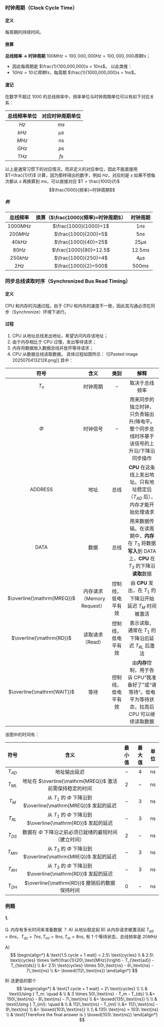 ### 时钟周期（Clock Cycle Time）
#### 定义
每周期的持续时间。
#### 换算
**总线频率 → 时钟周期**
$100 MHz = 100, 000, 000 Hz = 100, 000, 000 周期/s$；
- 因此每周期是 $\frac{1}{100,000,000}s = 10ns$。
以此类推：
- $1 GHz = 10亿周期/s$，每周期 $\frac{1}{1000,000,000}s = 1ns$。
#### 速记
在数字不超过 $1000$ 的总线频率中，频率单位与时钟周期单位可以有如下对应关系：

| **总线频率单位** | **对应时钟周期单位** |
| :--------: | :----------: |
|    $Hz$    |     $ms$     |
|   $kHz$    |   $\mu s$    |
|   $MHz$    |     $ns$     |
|   $GHz$    |     $ps$     |
|   $THz$    |     $fs$     |
以上是通常习惯下的对应情况，而非定义的对应单位，因此不能直接用 $T=\frac{1}{f}$ 计算，因为那样得出的数字，例如 $Hz$，对应的是 $s$
如果不想每次都从 $s$ 再换算到 $ms$，可以直接对应 $T = \frac{1000}{f}$
$$\frac{1000}{频率}=时钟周期$$
##### 例
|  **总线频率**  | **换算（$\frac{1000}{频率}=时钟周期$）** |  **时钟周期**  |
| :--------: | :----------------------------: | :--------: |
| $1000 MHz$ |     $\frac{1000}{1000}=1$      |   $1 ns$   |
| $200 MHz$  |      $\frac{1000}{200}=5$      |   $5 ns$   |
|  $40 kHz$  |      $\frac{1000}{40}=25$      | $25 \mu s$ |
|  $80 Hz$   |     $\frac{1000}{80}=12.5$     | $12.5 ms$  |
| $250 kHz$  |      $\frac{1000}{250}=4$      | $4 \mu s$  |
|   $2 Hz$   |      $\frac{1000}{2}=500$      |  $500 ms$  |
### 同步总线读取时序（Synchronized Bus Read Timing）
#### 定义
 CPU 和内存的沟通过程。由于 CPU 和内存的速度不一致，因此其沟通必须在同步（Synchronize）环境下进行。
#### 过程
1. CPU 从地址总线发出地址，希望访问内存该地址；
2. 由于内存相比于 CPU 过慢，发出等待请求；
3. 内存将数据放入数据总线并放开等待请求；
4.  CPU 从数据总线读取数据。
具体过程如图所示：
![[Pasted image 20250704132128.png]]
其中：

|           **符号**           |        **含义**        |  **类别**   |                                    **解释**                                     |
| :------------------------: | :------------------: | :-------: | :---------------------------------------------------------------------------: |
|          $T_{n}$           |         时钟周期         |    $-$    |                                    取决于总线频率                                    |
|           $\Phi$           |         时钟信号         |    $-$    |                用来同步的独立时钟，只负责输出升/降电平。整个同步总线时序基于该信号的上升沿/下降沿同步操作                 |
|          ADDRESS           |          地址          |    总线     |               **CPU** 在这条线上发出地址。只有地址稳定后（$T_{AD}$ 后），内存才能开始处理请求                |
|            DATA            |          数据          |    总线     | 用来数据传输。在读周期中，**内存**在 $T_{3}$ 将数据**写入**到 DATA 上，**CPU** 在 $T_{3}$ 的下降沿**读取**数据 |
| $\overline{\mathrm{MREQ}}$ | 内存请求（Memory Request） | 控制线，低电平有效 |                 由 **CPU** 发出，在 $T_{1}$ 的下降沿开始延迟 $T_{M}$ 时间被激活                 |
|  $\overline{\mathrm{RD}}$  |      读取请求（Read）      | 控制线，低电平有效 |                     表示读取，通常在 $T_{1}$ 的下降沿后延迟 $T_{RL}$ 后激活                     |
| $\overline{\mathrm{WAIT}}$ |          等待          | 控制线，低电平有效 |           由**内存**控制，用于告诉 CPU“我准备好了”或“请等待”。低电平为等待状态，拉高后 CPU 可以继续读取数据           |


该图中的时间有：

|  **符号**  |                         **含义**                         | **最小值** | **最大值** | **单位** |
| :------: | :----------------------------------------------------: | :-----: | :-----: | :----: |
| $T_{AD}$ |                         地址输出延迟                         |   $-$   |   $4$   |   ns   |
| $T_{ML}$ |       地址在 $\overline{\mathrm{MREQ}}$ 激活前需保持稳定的时间       |   $2$   |   $-$   |   ns   |
| $T_{M}$  | 从 $T_1$ 的 $\Phi$ 下降沿到 $\overline{\mathrm{MREQ}}$ 发起的延迟 |   $-$   |   $3$   |   ns   |
| $T_{RL}$ |  从 $T_1$ 的 $\Phi$ 下降沿到 $\overline{\mathrm{RD}}$ 发起的延迟  |   $-$   |   $3$   |   ns   |
| $T_{DS}$ |            数据在 $\Phi$ 下降沿之前必须已就绪的最短时间（建立时间）            |   $2$   |   $-$   |   ns   |
| $T_{MH}$ | 从 $T_3$ 的 $\Phi$ 下降沿到 $\overline{\mathrm{MREQ}}$ 发起的延迟 |   $-$   |   $3$   |   ns   |
| $T_{RH}$ |  从 $T_3$ 的 $\Phi$ 下降沿到 $\overline{\mathrm{RD}}$ 发起的延迟  |   $-$   |   $3$   |   ns   |
| $T_{DH}$ |          $\overline{\mathrm{RD}}$ 撤销后的数据保持时间           |   $0$   |   $-$   |   ns   |
### 例题
#### 1.
Q.
内存有多长时间来准备数据 ？
A)  从地址稳定起
B)  从内存请求被激活起
$T_{ad} = 6ns， T_{ds} = 7ns, T_{ml} = 9ns, T_{m} = 8ns$, 有 $1$ 个等待状态，总线频率是 $20 MHz$

A) 
$$
\begin{align*}
& \text{1.5 cycle + 1 wait} = 2.5\ \text{cycles} \\
& 2.5\ \text{cycles} \times \left(\frac{1}{20\,\text{MHz}}\right) - T_{\text{ad}} - T_{\text{ds}} \\
&= 2.5\ \text{cycles} \times 50\,\text{ns} - 6\,\text{ns} - 7\,\text{ns} \\
&= \boxed{112\,\text{ns}}
\end{align*}
$$

B) 选更低的那个
$$
\begin{align*}
& \text{1 cycle + 1 wait} = 2\ \text{cycles} \\
\\
& \text{Using } T_m: \quad & \\
& 3 \times 50\,\text{ns} - T_m - T_{ds} \\
&= 150\,\text{ns} - 8\,\text{ns} - 7\,\text{ns} \\
&= \boxed{135\,\text{ns}} \\
\\
& \text{Using } T_{ml}: \quad & \\
& 112\,\text{ns} - T_{ml} \\
&= 112\,\text{ns} - 9\,\text{ns} \\
&= \boxed{103\,\text{ns}} \\
\\
& 135\ \text{ns} > 103\ \text{ns} \\
& \text{Therefore the final answer is } \boxed{103\ \text{ns}}
\end{align*}
$$
